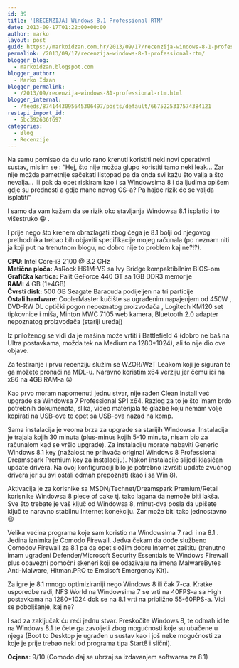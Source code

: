 ```yaml
---
id: 39
title: '[RECENZIJA] Windows 8.1 Professional RTM'
date: 2013-09-17T01:22:00+00:00
author: marko
layout: post
guid: https://markoidzan.com.hr/2013/09/17/recenzija-windows-8-1-professional-rtm/
permalink: /2013/09/17/recenzija-windows-8-1-professional-rtm/
blogger_blog:
  - markoidzan.blogspot.com
blogger_author:
  - Marko Idzan
blogger_permalink:
  - /2013/09/recenzija-windows-81-professional-rtm.html
blogger_internal:
  - /feeds/8741443095645306497/posts/default/6675225317574384121
restapi_import_id:
  - 5bc392636f697
categories:
  - Blog
  - Recenzije
---
```

Na samu pomisao da ću vrlo rano krenuti koristiti neki novi operativni sustav, mislim se : &#8220;Hej, što nije možda glupo koristiti tamo neki leak&#8230; Zar nije možda pametnije sačekati listopad pa da onda svi kažu što valja a što nevalja&#8230; Ili pak da opet riskiram kao i sa Windowsima 8 i da ljudima opišem gdje su prednosti a gdje mane novog OS-a? Pa hajde rizik će se valjda isplatiti&#8221;

<a name='more'></a>

I samo da vam kažem da se rizik oko stavljanja Windowsa 8.1 isplatio i to višestruko 😀 .

I prije nego što krenem obrazlagati zbog čega je 8.1 bolji od njegovog prethodnika trebao bih objaviti specifikacije mojeg računala (po neznam niti ja koji put na trenutnom blogu, no dobro nije to problem kaj ne?!?).

**CPU**: Intel Core-i3 2100 @ 3.2 GHz  
**Matična ploča:** AsRock H61M-VS sa Ivy Bridge kompaktibilnim BIOS-om  
**Grafička kartica:** Palit GeForce 440 GT sa 1GB DDR3 memorije  
**RAM:** 4 GB (1*4GB)  
**Čvrsti disk:** 500 GB Seagate Baracuda podijeljen na tri particije  
**Ostali hardware**: CoolerMaster kučište sa ugrađenim napajenjem od 450W , DVD-RW DL optički pogon nepoznatog proizvođača , Logitech KM120 set tipkovnice i miša, Minton MWC 7105 web kamera, Bluetooth 2.0 adapter nepoznatog proizvođača (stariji uređaj)

Iz priloženog se vidi da je mašina može vrtiti i Battlefield 4 (dobro ne baš na Ultra postavkama, možda tek na Medium na 1280*1024), ali to nije dio ove objave.

Za testiranje i prvu recenziju služim se WZOR/WzT Leakom koji je siguran te ga možete pronaći na MDL-u. Naravno koristim x64 verziju jer čemu ići na x86 na 4GB RAM-a 😛

Kao prvo moram napomenuti jednu stvar, nije rađen Clean Install već upgrade sa Windowsa 7 Professional SP1 x64. Razlog za to je što imam brdo potrebnih dokumenata, slika, video materijala te glazbe koju nemam volje kopirati na USB-ove te opet sa USB-ova nazad na komp.

Sama instalacija je veoma brza za upgrade sa starijih Windowsa. Instalacija je trajala kojih 30 minuta (plus-minus kojih 5-10 minuta, nisam bio za računalom kad se vršio upgrade). Za instalaciju morate nabaviti Generic Windows 8.1 key (nažalost ne prihvaća original Windows 8 Professional Dreamspark Premium key za instalaciju). Nakon instalacije slijedi klasičan update drivera. Na ovoj konfiguraciji bilo je potrebno izvršiti update zvučnog drivera jer su svi ostali odmah prepoznati (kao i sa Win 8).

Aktivacija je za korisnike sa MSDN/Technet/Dreamspark Premium/Retail korisnike Windowsa 8 piece of cake tj. tako lagana da nemože biti lakša. Sve što trebate je vaš ključ od Windowsa 8, minut-dva posla da upišete ključ te naravno stabilnu Internet konekciju. Zar može biti tako jednostavno 😉

Velika većina programa koje sam koristio na Windowsima 7 radi i na 8.1 . Jedina iznimka je Comodo Firewall. Jedva čekam da dođe službeno Comodov Firewall za 8.1 pa da opet složim dobru Internet zaštitu (trenutno imam ugrađeni Defender/Microsoft Security Essentials te Windows Firewall plus obavezni pomoćni skeneri koji se odazivaju na imena MalwareBytes Anti-Malware, Hitman.PRO te Emsisoft Emergency Kit).

Za igre je 8.1 mnogo optimiziraniji nego Windows 8 ili čak 7-ca. Kratke usporedbe radi, NFS World na Windowsima 7 se vrti na 40FPS-a sa High postavkama na 1280*1024 dok se na 8.1 vrti na približno 55-60FPS-a. Vidi se poboljšanje, kaj ne?

I sad za zaključak ću reći jednu stvar. Preskočite Windows 8, te odmah idite na Windows 8.1 te ćete ga zavoljeti zbog mogućnosti koje su ubačene u njega (Boot to Desktop je ugrađen u sustav kao i još neke mogućnosti za koje je prije trebao neki od programa tipa Start8 i slični).

**Ocjena**: 9/10 (Comodo daj se ubrzaj sa izdavanjem softwarea za 8.1)